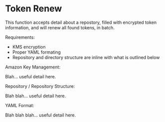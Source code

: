 # Token Renew

This function accepts detail about a repostory, filled with encrypted token information, and will renew all found tokens, in batch.


Requirements:
- KMS encryption
- Proper YAML formating
- Repository and directory structure are inline with what is outlined below

Amazon Key Management:

Blah... useful detail here.


Repository / Repository Structure:

Blah blah... useful detail here.


YAML Format:

Blah blah blah... useful detail here.
